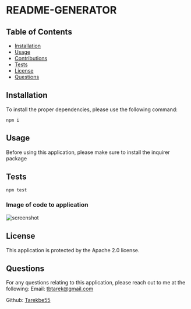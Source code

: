 
# README-GENERATOR
  
## Table of Contents

* [Installation](#installation)
* [Usage](#Usage)
* [Contributions](#Contributions)
* [Tests](#Tests)
* [License](#License)
* [Questions](#Questions)


## Installation

To install the proper dependencies, please use the following command:
```
npm i
```

## Usage

Before using this application, please make sure to install the inquirer package 

## Tests

```
npm test
```

### Image of code to application
![screenshot](./Images/readmeGen.png)

## License

This application is protected by the Apache 2.0 license. 

## Questions

For any questions relating to this application, please reach out to me at the following:
Email: tbtarek@gmail.com

Github: [Tarekbe55](github.com/Tarekbe55)
